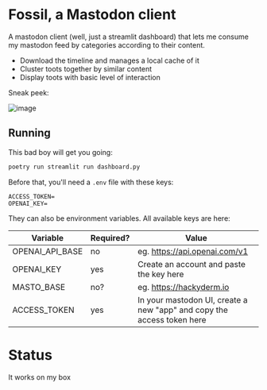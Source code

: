 # Fossil, a Mastodon client

A mastodon client (well, just a streamlit dashboard) that lets me consume my mastodon feed by categories according to their content.
 
* Download the timeline and manages a local cache of it
* Cluster toots together by similar content
* Display toots with basic level of interaction

Sneak peek:

![image](https://github.com/tkellogg/fossil/assets/437044/0b641def-01b4-41d0-9bc4-35ebb13eab18)


## Running

This bad boy will get you going:

```bash
poetry run streamlit run dashboard.py
```


Before that, you'll need a `.env` file with these keys:

```
ACCESS_TOKEN=
OPENAI_KEY=
```

They can also be environment variables. All available keys are here:

| Variable            | Required? | Value                                    |
| ---                 | ---       | ---                                      |
| OPENAI_API_BASE     |        no | eg. https://api.openai.com/v1            |
| OPENAI_KEY          |       yes | Create an account and paste the key here |
| MASTO_BASE          |       no? | eg. https://hackyderm.io                 |
| ACCESS_TOKEN        |       yes | In your mastodon UI, create a new "app" and copy the access token here |


# Status
It works on my box
